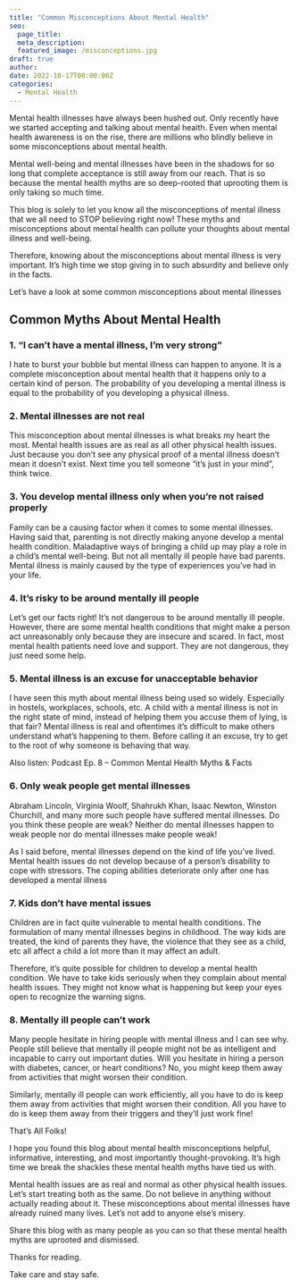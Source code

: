 ```yaml
---
title: "Common Misconceptions About Mental Health"
seo:
  page_title:
  meta_description:
  featured_image: /misconceptions.jpg
draft: true
author:
date: 2022-10-17T00:00:00Z
categories:
  - Mental Health
---
```


Mental health illnesses have always been hushed out. Only recently have we started accepting and talking about mental health. Even when mental health awareness is on the rise, there are millions who blindly believe in some misconceptions about mental health.

Mental well-being and mental illnesses have been in the shadows for so long that complete acceptance is still away from our reach. That is so because the mental health myths are so deep-rooted that uprooting them is only taking so much time.

This blog is solely to let you know all the misconceptions of mental illness that we all need to STOP believing right now! These myths and misconceptions about mental health can pollute your thoughts about mental illness and well-being.

Therefore, knowing about the misconceptions about mental illness is very important. It’s high time we stop giving in to such absurdity and believe only in the facts.

Let’s have a look at some common misconceptions about mental illnesses

## Common Myths About Mental Health

### 1. “I can’t have a mental illness, I’m very strong”

I hate to burst your bubble but mental illness can happen to anyone. It is a complete misconception about mental health that it happens only to a certain kind of person. The probability of you developing a mental illness is equal to the probability of you developing a physical illness.

### 2. Mental illnesses are not real

This misconception about mental illnesses is what breaks my heart the most. Mental health issues are as real as all other physical health issues. Just because you don’t see any physical proof of a mental illness doesn’t mean it doesn’t exist. Next time you tell someone “it’s just in your mind”, think twice.

### 3. You develop mental illness only when you’re not raised properly

Family can be a causing factor when it comes to some mental illnesses. Having said that, parenting is not directly making anyone develop a mental health condition. Maladaptive ways of bringing a child up may play a role in a child’s mental well-being. But not all mentally ill people have bad parents. Mental illness is mainly caused by the type of experiences you’ve had in your life.

### 4. It’s risky to be around mentally ill people

Let’s get our facts right! It’s not dangerous to be around mentally ill people. However, there are some mental health conditions that might make a person act unreasonably only because they are insecure and scared. In fact, most mental health patients need love and support. They are not dangerous, they just need some help.

### 5. Mental illness is an excuse for unacceptable behavior

I have seen this myth about mental illness being used so widely. Especially in hostels, workplaces, schools, etc. A child with a mental illness is not in the right state of mind, instead of helping them you accuse them of lying, is that fair? Mental illness is real and oftentimes it’s difficult to make others understand what’s happening to them. Before calling it an excuse, try to get to the root of why someone is behaving that way.

Also listen: Podcast Ep. 8 – Common Mental Health Myths & Facts

### 6. Only weak people get mental illnesses

Abraham Lincoln, Virginia Woolf, Shahrukh Khan, Isaac Newton, Winston Churchill, and many more such people have suffered mental illnesses. Do you think these people are weak? Neither do mental illnesses happen to weak people nor do mental illnesses make people weak!

As I said before, mental illnesses depend on the kind of life you’ve lived. Mental health issues do not develop because of a person’s disability to cope with stressors. The coping abilities deteriorate only after one has developed a mental illness

### 7. Kids don’t have mental issues

Children are in fact quite vulnerable to mental health conditions. The formulation of many mental illnesses begins in childhood. The way kids are treated, the kind of parents they have, the violence that they see as a child, etc all affect a child a lot more than it may affect an adult.

Therefore, it’s quite possible for children to develop a mental health condition. We have to take kids seriously when they complain about mental health issues. They might not know what is happening but keep your eyes open to recognize the warning signs.

### 8. Mentally ill people can’t work

Many people hesitate in hiring people with mental illness and I can see why. People still believe that mentally ill people might not be as intelligent and incapable to carry out important duties. Will you hesitate in hiring a person with diabetes, cancer, or heart conditions? No, you might keep them away from activities that might worsen their condition.

Similarly, mentally ill people can work efficiently, all you have to do is keep them away from activities that might worsen their condition. All you have to do is keep them away from their triggers and they’ll just work fine!

That’s All Folks!

I hope you found this blog about mental health misconceptions helpful, informative, interesting, and most importantly thought-provoking. It’s high time we break the shackles these mental health myths have tied us with.

Mental health issues are as real and normal as other physical health issues. Let’s start treating both as the same. Do not believe in anything without actually reading about it. These misconceptions about mental illnesses have already ruined many lives. Let’s not add to anyone else’s misery.

Share this blog with as many people as you can so that these mental health myths are uprooted and dismissed.

Thanks for reading.

Take care and stay safe.
